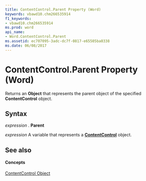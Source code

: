 ```yaml
---
title: ContentControl.Parent Property (Word)
keywords: vbawd10.chm266535914
f1_keywords:
- vbawd10.chm266535914
ms.prod: word
api_name:
- Word.ContentControl.Parent
ms.assetid: ec707095-3adc-dc7f-0817-e65505ba0338
ms.date: 06/08/2017
---
```



# ContentControl.Parent Property (Word)

Returns an **Object** that represents the parent object of the specified **ContentControl** object.


## Syntax

 _expression_ . **Parent**

 _expression_ A variable that represents a **[ContentControl](contentcontrol-object-word.md)** object.


## See also


#### Concepts


[ContentControl Object](contentcontrol-object-word.md)


